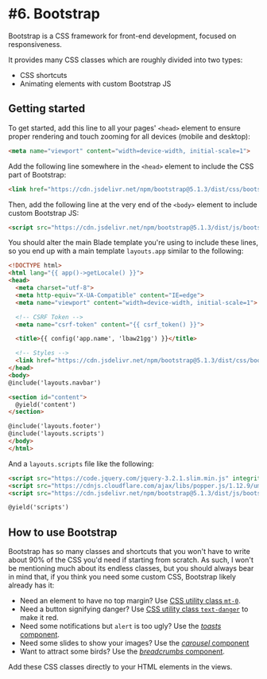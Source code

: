 # \#6. Bootstrap

Bootstrap is a CSS framework for front-end development, focused on responsiveness.

It provides many CSS classes which are roughly divided into two types:
- CSS shortcuts
- Animating elements with custom Bootstrap JS

## Getting started

To get started, add this line to all your pages' `<head>` element to ensure proper rendering and touch zooming for all devices (mobile and desktop):
```html
<meta name="viewport" content="width=device-width, initial-scale=1">
```

Add the following line somewhere in the `<head>` element to include the CSS part of Bootstrap:
```html
<link href="https://cdn.jsdelivr.net/npm/bootstrap@5.1.3/dist/css/bootstrap.min.css" rel="stylesheet" integrity="sha384-1BmE4kWBq78iYhFldvKuhfTAU6auU8tT94WrHftjDbrCEXSU1oBoqyl2QvZ6jIW3" crossorigin="anonymous">
```

Then, add the following line at the very end of the `<body>` element to include custom Bootstrap JS:
```html
<script src="https://cdn.jsdelivr.net/npm/bootstrap@5.1.3/dist/js/bootstrap.bundle.min.js" integrity="sha384-ka7Sk0Gln4gmtz2MlQnikT1wXgYsOg+OMhuP+IlRH9sENBO0LRn5q+8nbTov4+1p" crossorigin="anonymous"></script>
```

You should alter the main Blade template you're using to include these lines, so you end up with a main template `layouts.app` similar to the following:

```html
<!DOCTYPE html>
<html lang="{{ app()->getLocale() }}">
<head>
  <meta charset="utf-8">
  <meta http-equiv="X-UA-Compatible" content="IE=edge">
  <meta name="viewport" content="width=device-width, initial-scale=1">

  <!-- CSRF Token -->
  <meta name="csrf-token" content="{{ csrf_token() }}">

  <title>{{ config('app.name', 'lbaw21gg') }}</title>

  <!-- Styles -->
  <link href="https://cdn.jsdelivr.net/npm/bootstrap@5.1.3/dist/css/bootstrap.min.css" rel="stylesheet" integrity="sha384-1BmE4kWBq78iYhFldvKuhfTAU6auU8tT94WrHftjDbrCEXSU1oBoqyl2QvZ6jIW3" crossorigin="anonymous">
</head>
<body>
@include('layouts.navbar')

<section id="content">
  @yield('content')
</section>

@include('layouts.footer')
@include('layouts.scripts')
</body>
</html>
```

And a `layouts.scripts` file like the following:

```html
<script src="https://code.jquery.com/jquery-3.2.1.slim.min.js" integrity="sha384-KJ3o2DKtIkvYIK3UENzmM7KCkRr/rE9/Qpg6aAZGJwFDMVNA/GpGFF93hXpG5KkN" crossorigin="anonymous"></script>
<script src="https://cdnjs.cloudflare.com/ajax/libs/popper.js/1.12.9/umd/popper.min.js" integrity="sha384-ApNbgh9B+Y1QKtv3Rn7W3mgPxhU9K/ScQsAP7hUibX39j7fakFPskvXusvfa0b4Q" crossorigin="anonymous"></script>
<script src="https://cdn.jsdelivr.net/npm/bootstrap@5.1.3/dist/js/bootstrap.bundle.min.js" integrity="sha384-ka7Sk0Gln4gmtz2MlQnikT1wXgYsOg+OMhuP+IlRH9sENBO0LRn5q+8nbTov4+1p" crossorigin="anonymous"></script>

@yield('scripts')
```

## How to use Bootstrap

Bootstrap has so many classes and shortcuts that you won't have to write about 90% of the CSS you'd need if starting from scratch. As such, I won't be mentioning much about its endless classes, but you should always bear in mind that, if you think you need some custom CSS, Bootstrap likely already has it:

- Need an element to have no top margin? Use [CSS utility class `mt-0`](https://getbootstrap.com/docs/5.1/utilities/spacing/).
- Need a button signifying danger? Use [CSS utility class `text-danger`](https://getbootstrap.com/docs/5.1/utilities/colors/) to make it red.
- Need some notifications but `alert` is too ugly? Use the [*toasts* component](https://getbootstrap.com/docs/5.1/components/toasts/).
- Need some slides to show your images? Use the [*carousel* component](https://getbootstrap.com/docs/5.1/components/carousel/)
- Want to attract some birds? Use the [*breadcrumbs* component](https://getbootstrap.com/docs/5.1/components/breadcrumb/).

Add these CSS classes directly to your HTML elements in the views.
